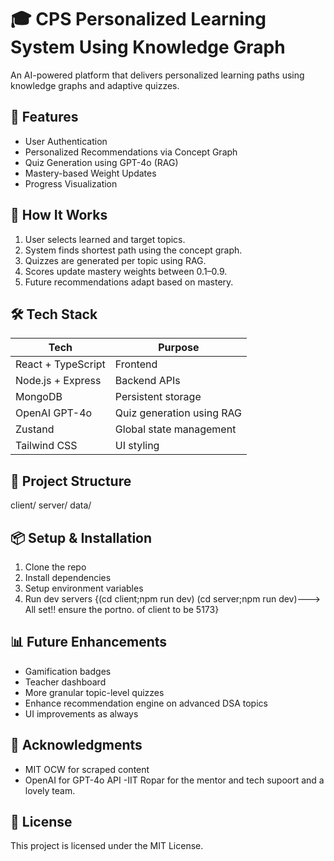 # 🎓 CPS Personalized Learning System Using Knowledge Graph
An AI-powered platform that delivers personalized learning paths using knowledge graphs and adaptive quizzes.

## 🚀 Features
- User Authentication
- Personalized Recommendations via Concept Graph
- Quiz Generation using GPT-4o (RAG)
- Mastery-based Weight Updates
- Progress Visualization

## 🧠 How It Works
1. User selects learned and target topics.
2. System finds shortest path using the concept graph.
3. Quizzes are generated per topic using RAG.
4. Scores update mastery weights between 0.1–0.9.
5. Future recommendations adapt based on mastery.

## 🛠 Tech Stack
| Tech         | Purpose                              |
|--------------|--------------------------------------|
| React + TypeScript | Frontend                         |
| Node.js + Express  | Backend APIs                     |
| MongoDB       | Persistent storage                    |
| OpenAI GPT-4o | Quiz generation using RAG             |
| Zustand       | Global state management               |
| Tailwind CSS  | UI styling                            |


## 📂 Project Structure
client/
server/
data/


## 📦 Setup & Installation

1. Clone the repo
2. Install dependencies
3. Setup environment variables
4. Run dev servers
 {(cd client;npm run dev)
(cd server;npm run dev)---> All set!!
ensure the portno. of client to be 5173}

## 📊 Future Enhancements
- Gamification badges
- Teacher dashboard
- More granular topic-level quizzes
- Enhance recommendation engine on advanced DSA topics
- UI improvements as always


## 🙌 Acknowledgments
- MIT OCW for scraped content
- OpenAI for GPT-4o API
-IIT Ropar for the mentor and tech supoort and a lovely team.



## 📃 License
This project is licensed under the MIT License.
